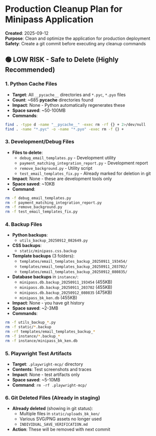 # Production Cleanup Plan for Minipass Application

**Created**: 2025-09-12  
**Purpose**: Clean and optimize the application for production deployment  
**Safety**: Create a git commit before executing any cleanup commands

## 🟢 LOW RISK - Safe to Delete (Highly Recommended)

### 1. Python Cache Files
- **Target**: All `__pycache__` directories and `*.pyc`, `*.pyo` files
- **Count**: ~685 __pycache__ directories found
- **Impact**: None - Python automatically regenerates these
- **Space saved**: ~50-100MB
- **Commands**:
```bash
find . -type d -name "__pycache__" -exec rm -rf {} + 2>/dev/null
find . -name "*.pyc" -o -name "*.pyo" -exec rm -f {} +
```


### 3. Development/Debug Files
- **Files to delete**:
  - `debug_email_templates.py` - Development utility
  - `payment_matching_integration_report.py` - Development report
  - `remove_background.py` - Utility script
  - `test_email_templates_fix.py` - Already marked for deletion in git
- **Impact**: None - these are development tools only
- **Space saved**: ~10KB
- **Command**: 
```bash
rm -f debug_email_templates.py
rm -f payment_matching_integration_report.py
rm -f remove_background.py
rm -f test_email_templates_fix.py
```

### 4. Backup Files
- **Python backups**:
  - `utils_backup_20250912_082649.py`
- **CSS backups**:
  - `static/minipass.css.backup`
- **Template backups** (3 folders):
  - `templates/email_templates_backup_20250911_193454/`
  - `templates/email_templates_backup_20250911_203702/`
  - `templates/email_templates_backup_20250912_080835/`
- **Database backups** in `instance/`:
  - `minipass.db.backup_20250911_193454` (455KB)
  - `minipass.db.backup_20250911_203702` (455KB)
  - `minipass.db.backup_20250912_080835` (475KB)
  - `minipass_bk_ken.db` (455KB)
- **Impact**: None - you have git history
- **Space saved**: ~2-3MB
- **Commands**:
```bash
rm -f utils_backup_*.py
rm -f static/*.backup
rm -rf templates/email_templates_backup_*
rm -f instance/*.backup_*
rm -f instance/minipass_bk_ken.db
```

### 5. Playwright Test Artifacts
- **Target**: `.playwright-mcp/` directory
- **Contents**: Test screenshots and traces
- **Impact**: None - test artifacts only
- **Space saved**: ~5-10MB
- **Command**: `rm -rf .playwright-mcp/`

### 6. Git Deleted Files (Already in staging)
- **Already deleted** (showing in git status):
  - Multiple files in `static/uploads_bk_ken/`
  - Various SVG/PNG assets no longer used
  - `INDIVIDUAL_SAVE_VERIFICATION.md`
- **Action**: These will be removed with next commit
